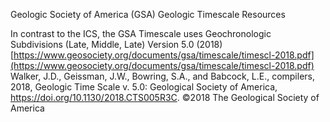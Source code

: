 Geologic Society of America (GSA)
Geologic Timescale Resources

In contrast to the ICS, the GSA Timescale uses Geochronologic Subdivisions (Late, Middle, Late)
Version 5.0 (2018) [https://www.geosociety.org/documents/gsa/timescale/timescl-2018.pdf](https://www.geosociety.org/documents/gsa/timescale/timescl-2018.pdf)
Walker, J.D., Geissman, J.W., Bowring, S.A., and Babcock, L.E., compilers, 2018, Geologic Time Scale v. 5.0: Geological Society of America, https://doi.org/10.1130/2018.CTS005R3C. ©2018 The Geological Society of America  
